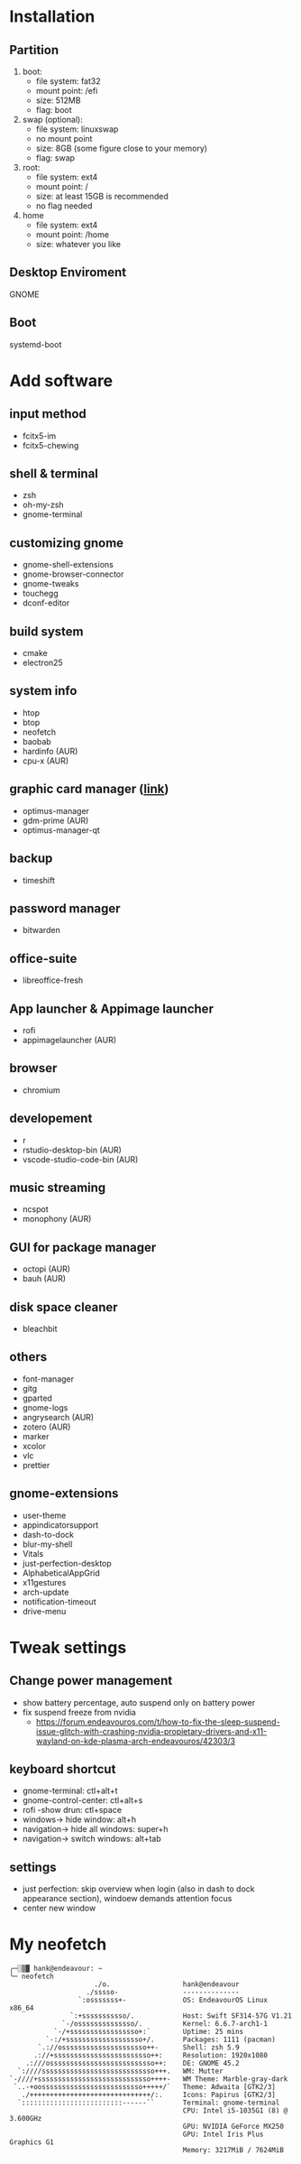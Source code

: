 # Installation

## Partition

1. boot:
   - file system: fat32
   - mount point: /efi
   - size: 512MB
   - flag: boot
2. swap (optional):
   - file system: linuxswap
   - no mount point
   - size: 8GB (some figure close to your memory)
   - flag: swap
3. root:
   - file system: ext4
   - mount point: /
   - size: at least 15GB is recommended
   - no flag needed
4. home
   - file system: ext4
   - mount point: /home
   - size: whatever you like

## Desktop Enviroment

GNOME

## Boot

systemd-boot

# Add software

## input method

- fcitx5-im
- fcitx5-chewing

## shell & terminal

- zsh
- oh-my-zsh
- gnome-terminal

## customizing gnome

- gnome-shell-extensions
- gnome-browser-connector
- gnome-tweaks
- touchegg
- dconf-editor

## build system

- cmake
- electron25

## system info

- htop
- btop
- neofetch
- baobab
- hardinfo (AUR)
- cpu-x (AUR)

## graphic card manager ([link](https://github.com/Askannz/optimus-manager))

- optimus-manager
- gdm-prime (AUR)
- optimus-manager-qt

## backup

- timeshift

## password manager

- bitwarden

## office-suite

- libreoffice-fresh

## App launcher & Appimage launcher

- rofi
- appimagelauncher (AUR)

## browser

- chromium

## developement

- r
- rstudio-desktop-bin (AUR)
- vscode-studio-code-bin (AUR)

## music streaming

- ncspot
- monophony (AUR)

## GUI for package manager

- octopi (AUR)
- bauh (AUR)

## disk space cleaner

- bleachbit

## others

- font-manager
- gitg
- gparted
- gnome-logs
- angrysearch (AUR)
- zotero (AUR)
- marker
- xcolor
- vlc
- prettier

## gnome-extensions

- user-theme
- appindicatorsupport
- dash-to-dock
- blur-my-shell
- Vitals
- just-perfection-desktop
- AlphabeticalAppGrid
- x11gestures
- arch-update
- notification-timeout
- drive-menu

# Tweak settings

## Change power management

- show battery percentage, auto suspend only on battery power
- fix suspend freeze from nvidia
  - https://forum.endeavouros.com/t/how-to-fix-the-sleep-suspend-issue-glitch-with-crashing-nvidia-propietary-drivers-and-x11-wayland-on-kde-plasma-arch-endeavouros/42303/3

## keyboard shortcut

- gnome-terminal: ctl+alt+t
- gnome-control-center: ctl+alt+s
- rofi -show drun: ctl+space
- windows-> hide window: alt+h
- navigation-> hide all windows: super+h
- navigation-> switch windows: alt+tab

## settings

- just perfection: skip overview when login (also in dash to dock appearance section), windoew demands attention focus
- center new window

# My neofetch

```
╭─░▒▓ hank@endeavour: ~
╰─ neofetch
                     ./o.                  hank@endeavour
                   ./sssso-                --------------
                 `:osssssss+-              OS: EndeavourOS Linux x86_64
               `:+sssssssssso/.            Host: Swift SF314-57G V1.21
             `-/ossssssssssssso/.          Kernel: 6.6.7-arch1-1
           `-/+sssssssssssssssso+:`        Uptime: 25 mins
         `-:/+sssssssssssssssssso+/.       Packages: 1111 (pacman)
       `.://osssssssssssssssssssso++-      Shell: zsh 5.9
      .://+ssssssssssssssssssssssso++:     Resolution: 1920x1080
    .:///ossssssssssssssssssssssssso++:    DE: GNOME 45.2
  `:////ssssssssssssssssssssssssssso+++.   WM: Mutter
`-////+ssssssssssssssssssssssssssso++++-   WM Theme: Marble-gray-dark
 `..-+oosssssssssssssssssssssssso+++++/`   Theme: Adwaita [GTK2/3]
   ./++++++++++++++++++++++++++++++/:.     Icons: Papirus [GTK2/3]
  `:::::::::::::::::::::::::------``       Terminal: gnome-terminal
                                           CPU: Intel i5-1035G1 (8) @ 3.600GHz
                                           GPU: NVIDIA GeForce MX250
                                           GPU: Intel Iris Plus Graphics G1
                                           Memory: 3217MiB / 7624MiB

```
